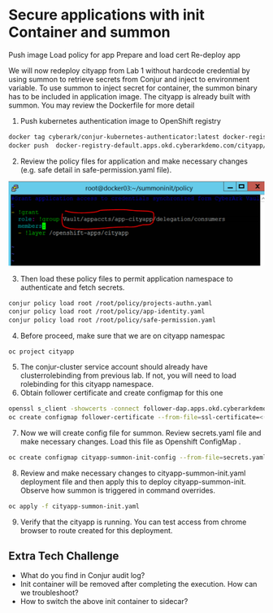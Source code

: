 # Secure applications with init Container and summon 


Push image
Load policy for app
Prepare and load cert
Re-deploy app


We will now redeploy cityapp from Lab 1 without hardcode credential by using summon to retrieve secrets from Conjur and inject to environment variable. To use summon to inject secret for container, the summon binary has to be included in application image.  The cityapp is already built with summon. You may review the Dockerfile for more detail

1. Push kubernetes authentication image to OpenShift registry

```bash
docker tag cyberark/conjur-kubernetes-authenticator:latest docker-registry-default.apps.okd.cyberarkdemo.com/cityapp/conjur-kubernetes-authenticator
docker push  docker-registry-default.apps.okd.cyberarkdemo.com/cityapp/conjur-kubernetes-authenticator
```

2. Review the policy files for application and make necessary changes (e.g. safe detail in safe-permission.yaml file). 

![policy](./images/04-policy.png)

3. Then load these policy files to permit application namespace to authenticate and fetch secrets.

 
```bash
conjur policy load root /root/policy/projects-authn.yaml
conjur policy load root /root/policy/app-identity.yaml
conjur policy load root /root/policy/safe-permission.yaml
```

4.	Before proceed, make sure that we are on cityapp namespac
```
oc project cityapp
```

5.	 The conjur-cluster service account should already have clusterrolebinding from previous lab. 
     If not, you will need to load rolebinding for this cityapp namespace.
6.	Obtain follower certificate and create configmap for this one

```bash
openssl s_client -showcerts -connect follower-dap.apps.okd.cyberarkdemo.com:443 -servername follower-dap.apps.okd.cyberarkdemo.com </dev/null | sed -ne '/-BEGIN CERTIFICATE-/,/-END CERTIFICATE-/p' > follower-certificate.pem
oc create configmap follower-certificate --from-file=ssl-certificate=<(cat follower-certificate.pem)
```

7.	Now we will create config file for summon. Review secrets.yaml file and make necessary changes. Load this file as Openshift ConfigMap .
```bash
oc create configmap cityapp-summon-init-config --from-file=secrets.yaml
```

8.	Review and make necessary changes to cityapp-summon-init.yaml deployment file and then apply this to deploy cityapp-summon-init. Observe how summon is triggered in command overrides.

```bash
oc apply -f cityapp-summon-init.yaml
```

9.	Verify that the cityapp is running. You can test access from chrome browser to route created for this deployment. 

    
 ## Extra Tech Challenge

 - What do you find in Conjur audit log?
 - Init container will be removed after completing the execution.   How can we troubleshoot?
 - How to switch the above init container to sidecar?
